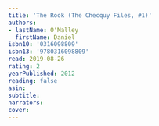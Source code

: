 ```yaml
---
title: 'The Rook (The Checquy Files, #1)'
authors:
- lastName: O'Malley
  firstName: Daniel
isbn10: '0316098809'
isbn13: '9780316098809'
read: 2019-08-26
rating: 2
yearPublished: 2012
reading: false
asin:
subtitle:
narrators:
cover:
---
```

